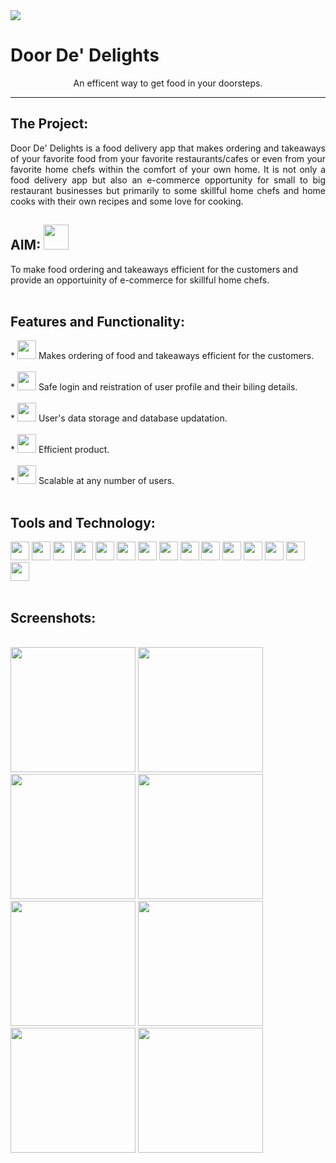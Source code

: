 <img src="https://imgur.com/wqMSjgK.png"/>

# Door De' Delights
<p align = "center"> 
An efficent way to get food in your doorsteps.
</p>
<hr>

<h2> The Project:</h2>
<p align="justify">
 Door De' Delights is a food delivery app that makes ordering and takeaways of your favorite food from your favorite restaurants/cafes or even from your favorite home chefs within the comfort of your own home. It is not only a food delivery app but also an e-commerce opportunity for small to big restaurant businesses but primarily to some skillful home chefs and home cooks with their own recipes and some love for cooking.
</p>
<h2> AIM: <img src="https://imgur.com/zFz0s6y.png" width="40" height="40"></h2>
To make food ordering and takeaways efficient for the customers and provide an opportuinity of e-commerce for skillful home chefs.
<br>
<br>
<h2> Features and Functionality:</h2>
* <img src="https://imgur.com/WtwuRER.png" height="30" width="30"/>
  Makes ordering of food and takeaways efficient for the customers.
<br>
<br>
* <img src="https://imgur.com/0VpbpCz.png" height="30" width="30"/>
  Safe login and reistration of user profile and their biling details.
<br>
<br>
* <img src="https://imgur.com/sHHBBPW.png" height="30" width="30"/>
  User's data storage and database updatation.
<br>
<br>
* <img src="https://imgur.com/h1Tq6WT.png" height="30" width="30"/>
  Efficient product.
<br>
<br>
* <img src="https://imgur.com/lhBrXe6.png" height="30" width="30"/>
  Scalable at any number of users.
<br>
<br>
<h2>Tools and Technology:</h2>
<img src="https://imgur.com/8XrwS01.png" height="30" width="30"/>
<img src="https://imgur.com/5E7HeGk.png" height="30" width="30"/>
<img src="https://imgur.com/6uWgJIL.png" height="30" width="30"/>
<img src="https://imgur.com/AhmJulw.png" height="30" width="30"/>
<img src="https://imgur.com/tBgmSNq.png" height="30" width="30"/>
<img src="https://imgur.com/23NB9Vx.png" height="30" width="30"/>
<img src="https://imgur.com/ygSzJGN.png" height="30" width="30"/>
<img src="https://imgur.com/cXg9T6L.png" height="30" width="30"/>
<img src="https://imgur.com/ldKBKOI.png" height="30" width="30"/>
<img src="https://imgur.com/sThM4ng.png" height="30" width="30"/>
<img src="https://imgur.com/MbHNkUa.png" height="30" width="30"/>
<img src="https://imgur.com/LzyEQLN.png" height="30" width="30"/>
<img src="https://imgur.com/AwZioKz.png" height="30" width="30"/>
<img src="https://imgur.com/AIpqX2y.png" height="30" width="30"/>
<img src="https://imgur.com/fNeoC8l.png" height="30" width="30"/>
<br>
<br>
<h2>Screenshots:</h2>
<br>
<img src="https://imgur.com/q9EoA3p.png"width="" height="200"/>
<img src="https://imgur.com/Fp8xoQW.png"width=" " height="200"/>
<img src="https://imgur.com/0bFMMck.png"width=" " height="200"/>
<img src="https://imgur.com/m1N0i2d.png"width=" " height="200"/>
<img src="https://imgur.com/XSQHMG2.png"width=" " height="200"/>
<img src="https://imgur.com/PSNFJOF.png"width=" " height="200"/>
<img src="https://imgur.com/GIZJvl1.png"width=" " height="200"/>
<img src="https://imgur.com/igxIYY8.png"width=" " height="200"/>

<br>


